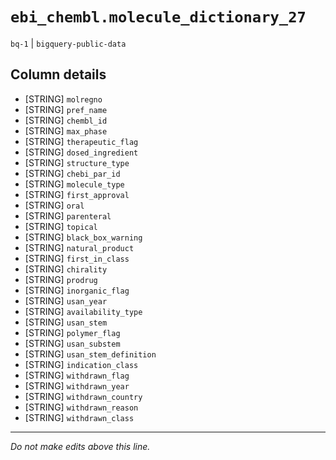 # `ebi_chembl.molecule_dictionary_27`
`bq-1` | `bigquery-public-data`

## Column details
* [STRING]    `molregno`
* [STRING]    `pref_name`
* [STRING]    `chembl_id`
* [STRING]    `max_phase`
* [STRING]    `therapeutic_flag`
* [STRING]    `dosed_ingredient`
* [STRING]    `structure_type`
* [STRING]    `chebi_par_id`
* [STRING]    `molecule_type`
* [STRING]    `first_approval`
* [STRING]    `oral`
* [STRING]    `parenteral`
* [STRING]    `topical`
* [STRING]    `black_box_warning`
* [STRING]    `natural_product`
* [STRING]    `first_in_class`
* [STRING]    `chirality`
* [STRING]    `prodrug`
* [STRING]    `inorganic_flag`
* [STRING]    `usan_year`
* [STRING]    `availability_type`
* [STRING]    `usan_stem`
* [STRING]    `polymer_flag`
* [STRING]    `usan_substem`
* [STRING]    `usan_stem_definition`
* [STRING]    `indication_class`
* [STRING]    `withdrawn_flag`
* [STRING]    `withdrawn_year`
* [STRING]    `withdrawn_country`
* [STRING]    `withdrawn_reason`
* [STRING]    `withdrawn_class`

-------------------------------------------------------------------------------
*Do not make edits above this line.*
